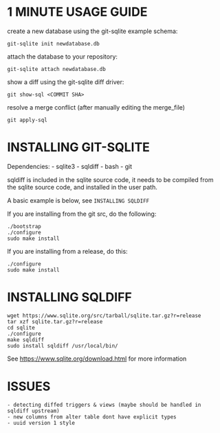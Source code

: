 1 MINUTE USAGE GUIDE
====================
create a new database using the git-sqlite example schema:
```
git-sqlite init newdatabase.db
```

attach the database to your repository:
```
git-sqlite attach newdatabase.db
```

show a diff using the git-sqlite diff driver:
```
git show-sql <COMMIT SHA>
```

resolve a merge conflict (after manually editing the merge_file)
```
git apply-sql
```

INSTALLING GIT-SQLITE
=====================
Dependencies:
    - sqlite3
    - sqldiff
    - bash
    - git

sqldiff is included in the sqlite source code,
it needs to be compiled from the sqlite source code,
and installed in the user path.

A basic example is below, see `INSTALLING SQLDIFF`

If you are installing from the git src, do the following:
```
./bootstrap
./configure
sudo make install
```

If you are installing from a release, do this:
```
./configure
sudo make install
```

INSTALLING SQLDIFF
==================

```
wget https://www.sqlite.org/src/tarball/sqlite.tar.gz?r=release
tar xzf sqlite.tar.gz?r=release
cd sqlite
./configure
make sqldiff
sudo install sqldiff /usr/local/bin/
```

See https://www.sqlite.org/download.html for more information

ISSUES
======
    - detecting diffed triggers & views (maybe should be handled in sqldiff upstream)
    - new columns from alter table dont have explicit types
    - uuid version 1 style

